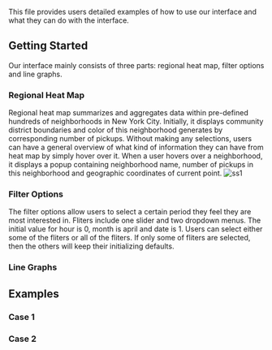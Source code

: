This file provides users detailed examples of how to use our interface and what they can do with the interface.
## Getting Started
Our interface mainly consists of three parts: regional heat map, filter options and line graphs.
### Regional Heat Map
Regional heat map summarizes and aggregates data within pre-defined hundreds of neighborhoods in New York City. Initially, it displays community district boundaries and color of this neighborhood generates by corresponding number of pickups. Without making any selections, users can have a general overview of what kind of information they can have from heat map by simply hover over it. When a user hovers over a neighborhood, it displays a popup containing neighborhood name, number of pickups in this neighborhood and geographic coordinates of current point.
![ss1](https://cloud.githubusercontent.com/assets/26759376/26755754/57157ce2-4849-11e7-84cb-8e4a1bdf61be.png)

### Filter Options
The filter options allow users to select a certain period they feel they are most interested in. Fliters include one slider and two dropdown menus. The initial value for hour is 0, month is april and date is 1. Users can select either some of the fliters or all of the fliters. If only some of fliters are selected, then the others will keep their initializing defaults.

### Line Graphs

## Examples
### Case 1

### Case 2



